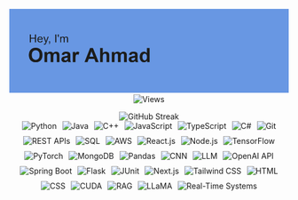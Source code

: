 <div align="center">

![Banner](https://github.com/omarasahmad/omarasahmad/blob/main/header.png?raw=true)  
![Views](https://komarev.com/ghpvc/?username=omarasahmad&color=blue&label=Profile+Views&base=4378&abbreviated=true)

<picture>
  <source 
    srcset="https://streak-stats.demolab.com?user=omarasahmad&theme=github-dark-blue&hide_border=true&mode=weekly" 
    media="(prefers-color-scheme: dark)">
  <source 
    srcset="https://streak-stats.demolab.com?user=omarasahmad&theme=default&hide_border=true&mode=weekly" 
    media="(prefers-color-scheme: light)">
  <img 
    src="https://streak-stats.demolab.com?user=omarasahmad&theme=default&hide_border=true&mode=weekly" 
    alt="GitHub Streak">
</picture>

<div style="display: flex; flex-wrap: wrap; justify-content: center; gap: 10px;">
  <img src="https://img.shields.io/badge/python-3670A0?style=for-the-badge&logo=python&logoColor=ffdd54" alt="Python">
  <img src="https://img.shields.io/badge/java-%23ED8B00.svg?style=for-the-badge&logo=openjdk&logoColor=white" alt="Java">
  <img src="https://img.shields.io/badge/c++-%2300599C.svg?style=for-the-badge&logo=c%2B%2B&logoColor=white" alt="C++">
  <img src="https://img.shields.io/badge/javascript-%23323330.svg?style=for-the-badge&logo=javascript&logoColor=%23F7DF1E" alt="JavaScript">
  <img src="https://img.shields.io/badge/typescript-%23007ACC.svg?style=for-the-badge&logo=typescript&logoColor=white" alt="TypeScript">
  <img src="https://img.shields.io/badge/c%23-%23239120.svg?style=for-the-badge&logo=c-sharp&logoColor=white" alt="C#">
  <img src="https://img.shields.io/badge/git-%23F05033.svg?style=for-the-badge&logo=git&logoColor=white" alt="Git">
  <img src="https://img.shields.io/badge/REST%20APIs-%234285F4.svg?style=for-the-badge" alt="REST APIs">
  <img src="https://img.shields.io/badge/SQL-%2307405e.svg?style=for-the-badge&logo=sqlite&logoColor=white" alt="SQL">
  <img src="https://img.shields.io/badge/aws-%23FF9900.svg?style=for-the-badge&logo=amazon-aws&logoColor=white" alt="AWS">
  <img src="https://img.shields.io/badge/react-%2320232a.svg?style=for-the-badge&logo=react&logoColor=%2361DAFB" alt="React.js">
  <img src="https://img.shields.io/badge/node.js-%2343853D.svg?style=for-the-badge&logo=node.js&logoColor=white" alt="Node.js">
  <img src="https://img.shields.io/badge/TensorFlow-%23FF6F00.svg?style=for-the-badge&logo=tensorflow&logoColor=white" alt="TensorFlow">
  <img src="https://img.shields.io/badge/pytorch-%23EE4C2C.svg?style=for-the-badge&logo=pytorch&logoColor=white" alt="PyTorch">
  <img src="https://img.shields.io/badge/MongoDB-%234ea94b.svg?style=for-the-badge&logo=mongodb&logoColor=white" alt="MongoDB">
  <img src="https://img.shields.io/badge/pandas-%23150458.svg?style=for-the-badge&logo=pandas&logoColor=white" alt="Pandas">
  <img src="https://img.shields.io/badge/CNN-%2380C342.svg?style=for-the-badge" alt="CNN">
  <img src="https://img.shields.io/badge/LLM-%23D280FF.svg?style=for-the-badge" alt="LLM">
  <img src="https://img.shields.io/badge/OpenAI-412991?style=for-the-badge&logo=openai&logoColor=white" alt="OpenAI API">
  <img src="https://img.shields.io/badge/Spring%20Boot-%236DB33F.svg?style=for-the-badge&logo=spring-boot&logoColor=white" alt="Spring Boot">
  <img src="https://img.shields.io/badge/flask-%23000.svg?style=for-the-badge&logo=flask&logoColor=white" alt="Flask">
  <img src="https://img.shields.io/badge/JUnit-25A162?style=for-the-badge&logo=java&logoColor=white" alt="JUnit">
  <img src="https://img.shields.io/badge/Next-black?style=for-the-badge&logo=next.js&logoColor=white" alt="Next.js">
  <img src="https://img.shields.io/badge/Tailwind%20CSS-38B2AC?style=for-the-badge&logo=tailwind-css&logoColor=white" alt="Tailwind CSS">
  <img src="https://img.shields.io/badge/html-%23E34F26.svg?style=for-the-badge&logo=html5&logoColor=white" alt="HTML">
  <img src="https://img.shields.io/badge/CSS-%231572B6.svg?style=for-the-badge&logo=css3&logoColor=white" alt="CSS">
  <img src="https://img.shields.io/badge/CUDA-%2376B900.svg?style=for-the-badge&logo=nvidia&logoColor=white" alt="CUDA">
  <img src="https://img.shields.io/badge/RAG-%23FFA500.svg?style=for-the-badge" alt="RAG">
  <img src="https://img.shields.io/badge/LLaMA-%23FF4D4D.svg?style=for-the-badge" alt="LLaMA">
  <img src="https://img.shields.io/badge/Real--Time%20Systems-%236B5B95.svg?style=for-the-badge" alt="Real-Time Systems">
</div>

</div>
